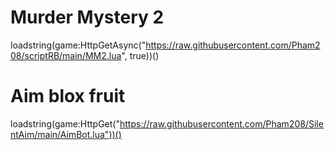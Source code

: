 # Murder Mystery 2
loadstring(game:HttpGetAsync("https://raw.githubusercontent.com/Pham208/scriptRB/main/MM2.lua", true))()
# Aim blox fruit
loadstring(game:HttpGet("https://raw.githubusercontent.com/Pham208/SilentAim/main/AimBot.lua"))()
